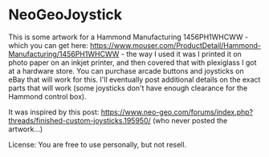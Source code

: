 # NeoGeoJoystick

This is some artwork for a Hammond Manufacturing 1456PH1WHCWW - which you can get here: https://www.mouser.com/ProductDetail/Hammond-Manufacturing/1456PH1WHCWW - the way I used it was I printed it on photo paper on an inkjet printer, and then covered that with plexiglass I got at a hardware store. You can purchase arcade buttons and joysticks on eBay that will work for this. I'll eventually post additional details on the exact parts that will work (some joysticks don't have enough clearance for the Hammond control box).

It was inspired by this post: https://www.neo-geo.com/forums/index.php?threads/finished-custom-joysticks.195950/ (who never posted the artwork...)

License: You are free to use personally, but not resell.
